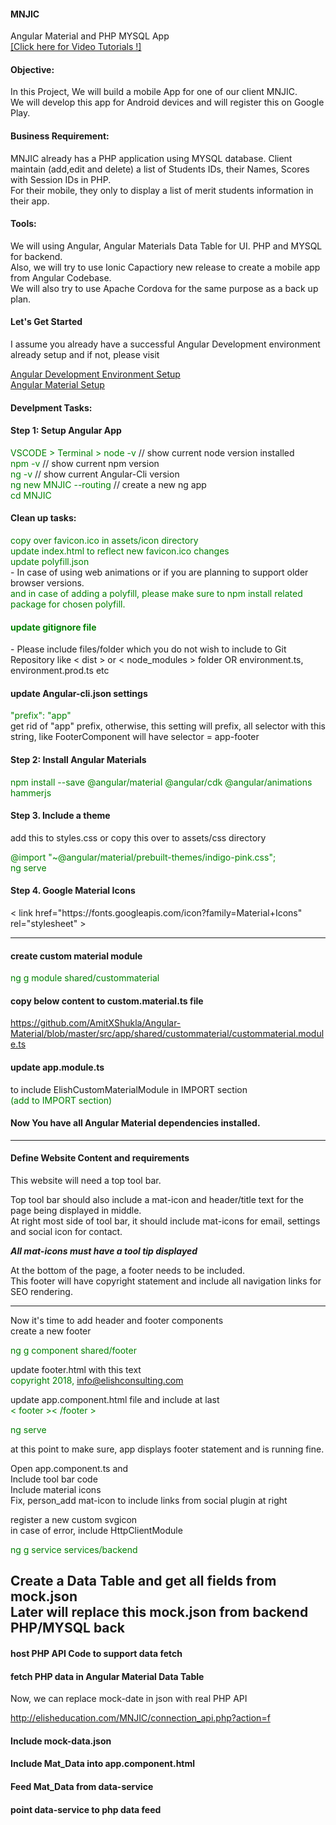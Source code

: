 <h4>MNJIC</h4>
Angular Material and PHP MYSQL App<br>
<a href="https://youtu.be/yNDYUnGTXtc" target="_blank">[Click here for Video Tutorials !]</a>
<h4>Objective:</h4>
In this Project, We will build a mobile App for one of our client MNJIC.<br>
We will develop this app for Android devices and will register this on Google Play.
<h4>Business Requirement:</h4>
MNJIC already has a PHP application using MYSQL database. Client maintain (add,edit and delete) a list of Students IDs, their Names, Scores with Session IDs in PHP.<br>
For their mobile, they only to display a list of merit students information in their app.
<h4>Tools:</h4>
We will using Angular, Angular Materials Data Table for UI. PHP and MYSQL for backend.<br>
Also, we will try to use Ionic Capactiory new release to create a mobile app from Angular Codebase.<br>
We will also try to use Apache Cordova for the same purpose as a back up plan.
<h4>Let's Get Started</h4>

I assume you already have a successful Angular Development environment already setup and 
if not, please visit 

<a href="https://github.com/AmitXShukla/Angular-Capacitor-Firebase-Setup" target="_blank">Angular Development Environment Setup</a><br>
<a href="https://github.com/AmitXShukla/Angular-Material" target="_blank">Angular Material Setup</a><br>

<h4>Develpment Tasks:</h4>

<h4> Step 1: Setup Angular App</h4>

<span style="color:green">VSCODE > Terminal > node -v</span>  // show current node version installed<br>
<span style="color:green">npm -v</span> // show current npm version<br>
<span style="color:green">ng -v</span> // show current Angular-Cli version<br>
<span style="color:green">ng new MNJIC --routing</span> // create a new ng app<br>
<span style="color:green"> cd MNJIC</span><br>
<h4> Clean up tasks:</h4>
<span style="color:green">copy over favicon.ico in assets/icon directory</span><br>
<span style="color:green">update index.html to reflect new favicon.ico changes</span><br>
<span style="color:green">update polyfill.json</span><br> - In case of using web animations or if you are planning to support older browser versions.<br>
<span style="color:green">and in case of adding a polyfill, please make sure to npm install related package for chosen polyfill.</span><br>
<span style="color:green"><h4>update gitignore file</h4></span>
- Please include files/folder which you do not wish to include to Git Repository like < dist > or < node_modules > folder
OR environment.ts, environment.prod.ts etc

<h4>update Angular-cli.json settings </h4>
<span style="color:green">"prefix": "app" </span><br>
get rid of "app" prefix, otherwise, this setting will prefix, all selector with this string, like FooterComponent will have selector = app-footer
<br>
<h4> Step 2: Install Angular Materials</h4>
<span style="color:green">npm install --save @angular/material @angular/cdk @angular/animations hammerjs</span><br>

<h4> Step 3. Include a theme</h4>
add this to styles.css or copy this over to assets/css directory<br>

<span style="color:green">@import "~@angular/material/prebuilt-themes/indigo-pink.css";</span><br>
<span style="color:green"> ng serve</span><br>

<h4> Step 4. Google Material Icons</h4>
< link href="https://fonts.googleapis.com/icon?family=Material+Icons" rel="stylesheet" >

_________________________

<h4>create custom material module</h4>
<span style="color:green">ng g module shared/custommaterial</span><br>

<h4>copy below content to custom.material.ts file</h4>

https://github.com/AmitXShukla/Angular-Material/blob/master/src/app/shared/custommaterial/custommaterial.module.ts<br>

<h4>update app.module.ts</h4> to include ElishCustomMaterialModule in IMPORT section <br>
<span style="color:green">(add to IMPORT section)</span>

<h4>Now You have all Angular Material dependencies installed.</h4>

_________________________

<h4>Define Website Content and requirements</h4>
This website will need a top tool bar.<br>

Top tool bar should also include a mat-icon and header/title text for the page being displayed in middle.<br>
At right most side of tool bar, it should include mat-icons for email, settings and social icon for contact.<br>

<b><i> All mat-icons must have a tool tip displayed</i></b><br>

At the bottom of the page, a footer needs to be included.<br>
This footer will have copyright statement and include all navigation links for SEO rendering.

_________________________

Now it's time to add header and footer components<br>
create a new footer <br>

<span style="color:green">ng g component shared/footer</span><br>

update footer.html with this text<br>
<span style="color:green">copyright 2018, info@elishconsulting.com</span><br>

update app.component.html file and include at last<br>
<span style="color:green">< footer >< /footer ></span><br>

<span style="color:green"> ng serve</span><br>

at this point to make sure, app displays footer statement and is running fine.

Open app.component.ts and<br>
Include tool bar code<br>
Include material icons<br>
Fix, person_add mat-icon to include links from social plugin at right<br>

register a new custom svgicon<br>
in case of error, include HttpClientModule<br>

<span style="color:green">ng g service services/backend</span><br>

Create a Data Table and get all fields from mock.json<br>
Later will replace this mock.json from backend PHP/MYSQL back
----------------------------------------------------
<h4>host PHP API Code to support data fetch</h4>
<h4>fetch PHP data in Angular Material Data Table</h4>
Now, we can replace mock-date in json with real PHP API<br>

http://elisheducation.com/MNJIC/connection_api.php?action=f<br>

<h4>Include mock-data.json</h4>
<h4>Include Mat_Data into app.component.html</h4>
<h4>Feed Mat_Data from data-service</h4>
<h4>point data-service to php data feed</h4> 